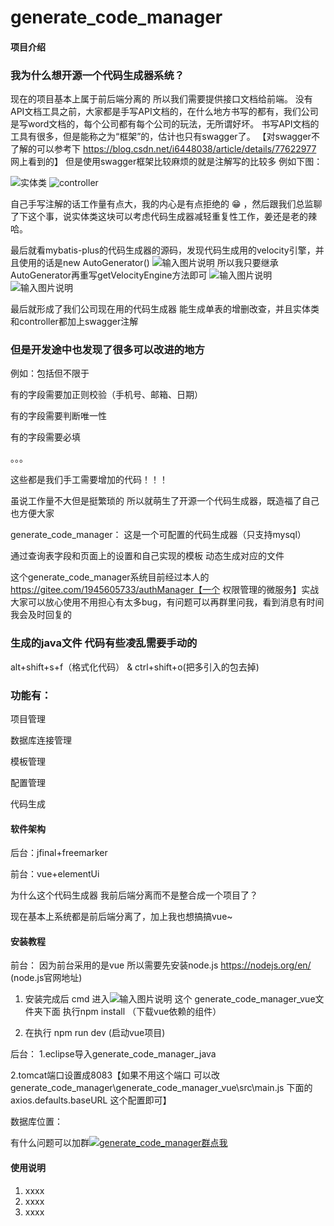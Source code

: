 # generate_code_manager

#### 项目介绍

### 我为什么想开源一个代码生成器系统？


现在的项目基本上属于前后端分离的 所以我们需要提供接口文档给前端。
没有API文档工具之前，大家都是手写API文档的，在什么地方书写的都有，我们公司是写word文档的，每个公司都有每个公司的玩法，无所谓好坏。
书写API文档的工具有很多，但是能称之为“框架”的，估计也只有swagger了。
【对swagger不了解的可以参考下 https://blog.csdn.net/i6448038/article/details/77622977 网上看到的】
但是使用swagger框架比较麻烦的就是注解写的比较多 例如下图：

![实体类](https://images.gitee.com/uploads/images/2018/0822/112702_23817e62_535567.png "实体类")
![controller](https://images.gitee.com/uploads/images/2018/0822/112803_214ff158_535567.png "controller")


自己手写注解的话工作量有点大，我的内心是有点拒绝的 :grin: ，然后跟我们总监聊了下这个事，说实体类这块可以考虑代码生成器减轻重复性工作，姜还是老的辣哈。



最后就看mybatis-plus的代码生成器的源码，发现代码生成用的velocity引擎，并且使用的话是new AutoGenerator()
![输入图片说明](https://images.gitee.com/uploads/images/2018/0822/135750_f4b0bf73_535567.png "屏幕截图.png")
所以我只要继承AutoGenerator再重写getVelocityEngine方法即可
![输入图片说明](https://images.gitee.com/uploads/images/2018/0822/135912_d5b88986_535567.png "屏幕截图.png")
![输入图片说明](https://images.gitee.com/uploads/images/2018/0822/140017_596ddb67_535567.png "屏幕截图.png")

最后就形成了我们公司现在用的代码生成器 能生成单表的增删改查，并且实体类和controller都加上swagger注解

### 但是开发途中也发现了很多可以改进的地方
 
例如：包括但不限于

有的字段需要加正则校验（手机号、邮箱、日期）

有的字段需要判断唯一性 

有的字段需要必填

。。。


这些都是我们手工需要增加的代码！！！

虽说工作量不大但是挺繁琐的 所以就萌生了开源一个代码生成器，既造福了自己也方便大家


generate_code_manager：
这是一个可配置的代码生成器（只支持mysql）

通过查询表字段和页面上的设置和自己实现的模板  动态生成对应的文件

这个generate_code_manager系统目前经过本人的 https://gitee.com/1945605733/authManager【一个 权限管理的微服务】实战
大家可以放心使用不用担心有太多bug，有问题可以再群里问我，看到消息有时间我会及时回复的


### 生成的java文件 代码有些凌乱需要手动的 

alt+shift+s+f（格式化代码） & ctrl+shift+o(把多引入的包去掉)


### 功能有：


项目管理

数据库连接管理

模板管理

配置管理

代码生成



#### 软件架构
后台：jfinal+freemarker

前台：vue+elementUi


为什么这个代码生成器 我前后端分离而不是整合成一个项目了？

现在基本上系统都是前后端分离了，加上我也想搞搞vue~


#### 安装教程
前台：
因为前台采用的是vue 所以需要先安装node.js
https://nodejs.org/en/  (node.js官网地址)

1. 安装完成后  cmd 进入![输入图片说明](https://images.gitee.com/uploads/images/2018/0821/101326_ea2c4bc8_535567.png "屏幕截图.png") 这个 generate_code_manager_vue文件夹下面  执行npm install （下载vue依赖的组件）

2. 在执行 npm run dev (启动vue项目)


后台：
1.eclipse导入generate_code_manager_java

2.tomcat端口设置成8083【如果不用这个端口 可以改 generate_code_manager\generate_code_manager_vue\src\main.js 下面的axios.defaults.baseURL 这个配置即可】



数据库位置：

有什么问题可以加群<a target="_blank" href="//shang.qq.com/wpa/qunwpa?idkey=97f1b0f6f636df40cceadad80a177d0439746b6d8f1ecf8ff1d428639ae61ba3"><img border="0" src="//pub.idqqimg.com/wpa/images/group.png" alt="generate_code_manager群" title="generate_code_manager群">点我</a>


#### 使用说明

1. xxxx
2. xxxx
3. xxxx



